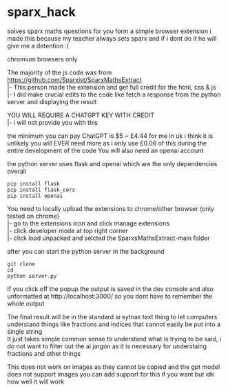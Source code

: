 # sparx_hack
solves sparx maths questions for you form a simple browser extension 
i made this because my teacher always sets sparx and if i dont do it he will give me a detention :(

chromium browsers only

The majority of the js code was from https://github.com/Sparxist/SparxMathsExtract  
|- This person made the extension and get full credit for the html, css & js  
|- I did make crucial edits to the code like fetch a response from the python server and displaying the result  

YOU WILL REQUIRE A CHATGPT KEY WITH CREDIT  
|- i will not provide you with this  

the minimum you can pay ChatGPT is $5 ~ £4.44 for me in uk
i think it is unlikely you will EVER need more as i only use £0.06 of this during the entire development of the code
You will also need an openai account

the python server uses flask and openai which are the only dependencies overall

    pip install flask
    pip install flask_cors
    pip install openai

You need to locally upload the extensions to chrome/other browser (only tested on chrome)  
|- go to the extensions icon and click manage extensions  
|- click developer mode at top right corner  
|- click load unpacked and selcted the SparxsMathsExtract-main folder  

after you can start the python server in the background

    git clone 
    cd 
    python server.py

If you click off the popup the output is saved in the dev console and also unformatted at http://localhost:3000/ so you dont have to remember the whole output

The final result will be in the standard ai sytnax text thing to let computers understand things like fractions and indices that cannot easily be put into a single string  
It just takes simple common sense to understand what is trying to be said, i do not want to filter out the ai jargon as it is necessary for understaing fractions and other things 

This does not work on images as they cannot be copied and the gpt model does not support images
you can add support for this if you want but idk how well it will work
